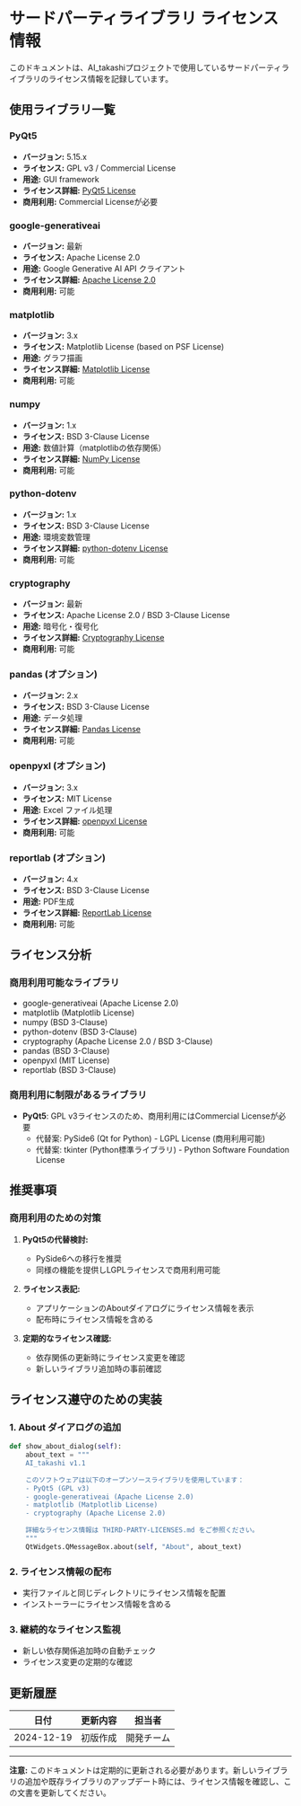 # サードパーティライブラリ ライセンス情報

このドキュメントは、AI_takashiプロジェクトで使用しているサードパーティライブラリのライセンス情報を記録しています。

## 使用ライブラリ一覧

### PyQt5
- **バージョン:** 5.15.x
- **ライセンス:** GPL v3 / Commercial License
- **用途:** GUI framework
- **ライセンス詳細:** [PyQt5 License](https://www.riverbankcomputing.com/software/pyqt/license)
- **商用利用:** Commercial Licenseが必要

### google-generativeai
- **バージョン:** 最新
- **ライセンス:** Apache License 2.0
- **用途:** Google Generative AI API クライアント
- **ライセンス詳細:** [Apache License 2.0](https://www.apache.org/licenses/LICENSE-2.0)
- **商用利用:** 可能

### matplotlib
- **バージョン:** 3.x
- **ライセンス:** Matplotlib License (based on PSF License)
- **用途:** グラフ描画
- **ライセンス詳細:** [Matplotlib License](https://matplotlib.org/stable/users/license.html)
- **商用利用:** 可能

### numpy
- **バージョン:** 1.x
- **ライセンス:** BSD 3-Clause License
- **用途:** 数値計算（matplotlibの依存関係）
- **ライセンス詳細:** [NumPy License](https://numpy.org/doc/stable/license.html)
- **商用利用:** 可能

### python-dotenv
- **バージョン:** 1.x
- **ライセンス:** BSD 3-Clause License
- **用途:** 環境変数管理
- **ライセンス詳細:** [python-dotenv License](https://github.com/theskumar/python-dotenv/blob/main/LICENSE)
- **商用利用:** 可能

### cryptography
- **バージョン:** 最新
- **ライセンス:** Apache License 2.0 / BSD 3-Clause License
- **用途:** 暗号化・復号化
- **ライセンス詳細:** [Cryptography License](https://github.com/pyca/cryptography/blob/main/LICENSE)
- **商用利用:** 可能

### pandas (オプション)
- **バージョン:** 2.x
- **ライセンス:** BSD 3-Clause License
- **用途:** データ処理
- **ライセンス詳細:** [Pandas License](https://pandas.pydata.org/pandas-docs/stable/getting_started/overview.html#license)
- **商用利用:** 可能

### openpyxl (オプション)
- **バージョン:** 3.x
- **ライセンス:** MIT License
- **用途:** Excel ファイル処理
- **ライセンス詳細:** [openpyxl License](https://openpyxl.readthedocs.io/en/stable/#licence)
- **商用利用:** 可能

### reportlab (オプション)
- **バージョン:** 4.x
- **ライセンス:** BSD 3-Clause License
- **用途:** PDF生成
- **ライセンス詳細:** [ReportLab License](https://www.reportlab.com/software/licence/)
- **商用利用:** 可能

## ライセンス分析

### 商用利用可能なライブラリ
- google-generativeai (Apache License 2.0)
- matplotlib (Matplotlib License)
- numpy (BSD 3-Clause)
- python-dotenv (BSD 3-Clause)
- cryptography (Apache License 2.0 / BSD 3-Clause)
- pandas (BSD 3-Clause)
- openpyxl (MIT License)
- reportlab (BSD 3-Clause)

### 商用利用に制限があるライブラリ
- **PyQt5**: GPL v3ライセンスのため、商用利用にはCommercial Licenseが必要
  - 代替案: PySide6 (Qt for Python) - LGPL License (商用利用可能)
  - 代替案: tkinter (Python標準ライブラリ) - Python Software Foundation License

## 推奨事項

### 商用利用のための対策
1. **PyQt5の代替検討:**
   - PySide6への移行を推奨
   - 同様の機能を提供しLGPLライセンスで商用利用可能

2. **ライセンス表記:**
   - アプリケーションのAboutダイアログにライセンス情報を表示
   - 配布時にライセンス情報を含める

3. **定期的なライセンス確認:**
   - 依存関係の更新時にライセンス変更を確認
   - 新しいライブラリ追加時の事前確認

## ライセンス遵守のための実装

### 1. About ダイアログの追加
```python
def show_about_dialog(self):
    about_text = """
    AI_takashi v1.1
    
    このソフトウェアは以下のオープンソースライブラリを使用しています：
    - PyQt5 (GPL v3)
    - google-generativeai (Apache License 2.0)
    - matplotlib (Matplotlib License)
    - cryptography (Apache License 2.0)
    
    詳細なライセンス情報は THIRD-PARTY-LICENSES.md をご参照ください。
    """
    QtWidgets.QMessageBox.about(self, "About", about_text)
```

### 2. ライセンス情報の配布
- 実行ファイルと同じディレクトリにライセンス情報を配置
- インストーラーにライセンス情報を含める

### 3. 継続的なライセンス監視
- 新しい依存関係追加時の自動チェック
- ライセンス変更の定期的な確認

## 更新履歴

| 日付 | 更新内容 | 担当者 |
|------|----------|--------|
| 2024-12-19 | 初版作成 | 開発チーム |

---

**注意:** このドキュメントは定期的に更新される必要があります。新しいライブラリの追加や既存ライブラリのアップデート時には、ライセンス情報を確認し、この文書を更新してください。 